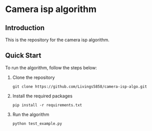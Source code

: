 # Camera isp algorithm

## Introduction

This is the repository for the camera isp algorithm.

## Quick Start

To run the algorithm, follow the steps below:

1. Clone the repository

   ```
   git clone https://github.com/Livings5858/camera-isp-algo.git
   ```

2. Install the required packages

   ```
   pip install -r requirements.txt
   ```

3. Run the algorithm

   ```
   python test_example.py
   ```


